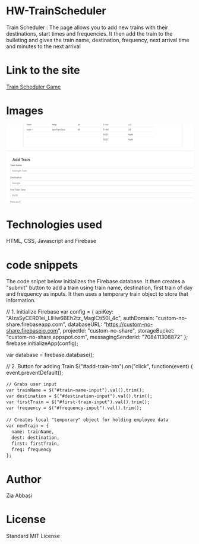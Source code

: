# HW-TrainScheduler

Train Scheduler : The page allows you to add new trains with their destinations, start times and frequencies.  It then add the train to the bulleting and gives the train name, destination, frequency, next arrival time and minutes to the next arrival

# Link to the site

[Train Scheduler Game](https://ztabbasi.github.io/HW-TrainScheduler/)

# Images

![Picture](assets/images/trainScheduler.PNG)

# Technologies used

HTML,
CSS,
Javascript
and Firebase



# code snippets

The code snipet below initializes the Firebase database.  It then creates a "submit" button to add a train
using train name, destination, first train of day and frequency as inputs. It then uses a temporary train
object to store that information.

// 1. Initialize Firebase
var config = {
    apiKey: "AIzaSyCER01ei_LIHw6BEh2tz_MaglCti50I_4c",
    authDomain: "custom-no-share.firebaseapp.com",
    databaseURL: "https://custom-no-share.firebaseio.com",
    projectId: "custom-no-share",
    storageBucket: "custom-no-share.appspot.com",
    messagingSenderId: "708411308872"
  };
  firebase.initializeApp(config);
  
  var database = firebase.database();
  
  // 2. Button for adding Train
  $("#add-train-btn").on("click", function(event) {
    event.preventDefault();
  
    // Grabs user input
    var trainName = $("#train-name-input").val().trim();
    var destination = $("#destination-input").val().trim();
    var firstTrain = $("#first-train-input").val().trim();
    var frequency = $("#frequency-input").val().trim();
  
    // Creates local "temporary" object for holding employee data
    var newTrain = {
      name: trainName,
      dest: destination,
      first: firstTrain,
      freq: frequency
    };


# Author 
Zia Abbasi

# License
Standard MIT License
